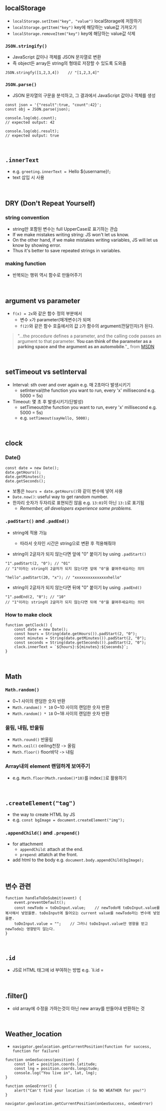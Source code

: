 ## localStorage
- `localStorage.setItem("key", "value")` localStorage에 저장하기
- `localStorage.getItem("key")` key에 해당하는 value값 가져오기
- `localStorage.removeItem("key")` key에 해당하는 value값 삭제


### `JSON.stringify()`
- JavaScript 값이나 객체를 JSON 문자열로 변환
- 즉 object든 array든 string의 형태로 저장할 수 있도록 도와줌
```
JSON.stringfy([1,2,3,4])    // "[1,2,3,4]"
```

### `JSON.parse()`
- JSON 문자열의 구문을 분석하고, 그 결과에서 JavaScript 값이나 객체를 생성
```
const json = '{"result":true, "count":42}';
const obj = JSON.parse(json);

console.log(obj.count);
// expected output: 42

console.log(obj.result);
// expected output: true
```

<br/>

## `.innerText`
- e.g. `greeting.innerText = `Hello ${username}!`;`
- text 삽입 시 사용

<br/>

## DRY (Don't Repeat Yourself)

### string convention
- string만 포함된 변수는 full UpperCase로 표기하는 관습
- If we make mistakes writing string: JS won't let us know.
- On the other hand, if we make mistakes writing variables, JS will let us know by showing error.
- Thus it's better to save repeated strings in variables.

### making function
- 반복되는 행위 역시 함수로 만들어주기

<br/>

## argument vs parameter
- `f(x) = 2x`와 같은 함수 정의 부분에서
    - 변수 `x`가 parameter(매개변수)가 되며
    - `f(2)`와 같은 함수 호출에서의 값 `2`가 함수의 argument(전달인자)가 된다.
> "...the procedure defines a parameter, and the calling code passes an argument to that parameter. **You can think of the parameter as a parking space and the argument as an automobile**."_ from [MSDN](https://docs.microsoft.com/en-us/dotnet/visual-basic/programming-guide/language-features/procedures/differences-between-parameters-and-arguments)

<br/>

## setTimeout vs setInterval
- Interval: sth over and over again e.g. 매 2초마다 발생시키기
    - setInterval(the function you want to run, every 'x' millisecond e.g. 5000 = 5s)       
- Timeout: 몇 초 후 발생시키기(단발성)     
    - setTimeout(the function you want to run, every 'x' millisecond e.g. 5000 = 5s)      
    - e.g. `setTimeout(sayHello, 5000);`

<br/>

## clock

### Date()
```
const date = new Date();
date.getHours();
date.getMinutes();
date.getSeconds();
```
- 보통은 `hours = date.getHours()`와 같이 변수에 넣어 사용
- `Date.now()`: useful way to get random number.
- 한자리 숫자가 두자리로 표현되진 않음 e.g. `13:01`이 아닌 `13:1`로 표기됨
    - *Remember, all developers experience same problems.*

### `.padStart()` and `.padEnd()`
- string에 적용 가능
    - 따라서 숫자인 시간은 string으로 변환 후 적용해줘야 

- string이 2글자가 되지 않는다면 앞에 "0" 붙이기 by using `.padStart()`
```
"1".padStart(2, "0"); // "01"
// "1"이라는 string이 2글자가 되지 않는다면 앞에 "0"을 붙여주세요라는 의미

"hello".padStart(20, "x"); // "xxxxxxxxxxxxxxxhello"
```

- string이 2글자가 되지 않는다면 뒤에 "0" 붙이기 by using `.padEnd()`
```
"1".padEnd(2, "0"); // "10"
// "1"이라는 string이 2글자가 되지 않는다면 뒤에 "0"을 붙여주세요라는 의미
```

### How to make clock
```
function getClock() {
    const date = new Date();
    const hours = String(date.getHours()).padStart(2, "0");
    const minutes = String(date.getMinutes()).padStart(2, "0");
    const seconds = String(date.getSeconds()).padStart(2, "0");
    clock.innerText = `${hours}:${minutes}:${seconds}`;
}
```

<br/>

## Math
### `Math.random()`
- 0~1 사이의 랜덤한 숫자 반환
- `Math.random() * 10` 0~10 사이의 랜덤한 숫자 반환
- `Math.random() * 18` 0~18 사이의 랜덤한 숫자 반환

### 올림, 내림, 반올림
- `Math.round()` 반올림
- `Math.ceil()` ceiling천장 -> 올림
- `Math.floor()` floor바닥 -> 내림

### Array내의 element 랜덤하게 보여주기
- e.g. `Math.floor(Math.random()*10)`를 index`[]`로 활용하기 

<br/>

## `.createElement("tag")`
- the way to create HTML by JS
- e.g. `const bgImage = document.createElement("img");`

### `.appendChild()` and `.prepend()`
- for attachment
    - `appendChild`: attach at the end.
    - `prepend`: attatch at the front.
- add html to the body e.g. `document.body.appendChild(bgImage);`

<br/>

## 변수 관련
```
function handleToDoSubmit(event) {
    event.preventDefault();
    const newTodo = toDoInput.value;    // newTodo에 toDoInput.value를 복사해서 넣었을뿐. toDoInput에 들어오는 current value를 newTodo라는 변수에 넣었을뿐.
    toDoInput.value = "";    // 그러니 toDoInput.value만 영향을 받고 newTodo는 영향받지 않는다.
}
```

<br/>

## `.id`
- JS로 HTML 태그에 id 부여하는 방법 e.g. `li.id = 

<br/>

## .filter()
- old array에 수정을 가하는것이 아닌 new array를 만들어내 반환하는 것

<br/>

## Weather_location
- `navigator.geolocation.getCurrentPosition(function for success, function for failure)`
```
function onGeoSuccess(position) {
    const lat = position.coords.latitude;
    const lng = position.coords.longitude;
    console.log("You live in", lat, lng);
}

function onGeoError() {
    alert("Can't find your location :( So NO WEATHER for you!")
}

navigator.geolocation.getCurrentPosition(onGeoSuccess, onGeoError)
```








